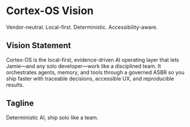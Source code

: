 # Cortex-OS Vision

Vendor-neutral. Local-first. Deterministic. Accessibility-aware.

## Vision Statement

Cortex-OS is the local-first, evidence-driven AI operating layer that lets Jamie—and any solo developer—work like a disciplined team. It orchestrates agents, memory, and tools through a governed ASBR so you ship faster with traceable decisions, accessible UX, and reproducible results.

## Tagline

Deterministic AI, ship solo like a team.
